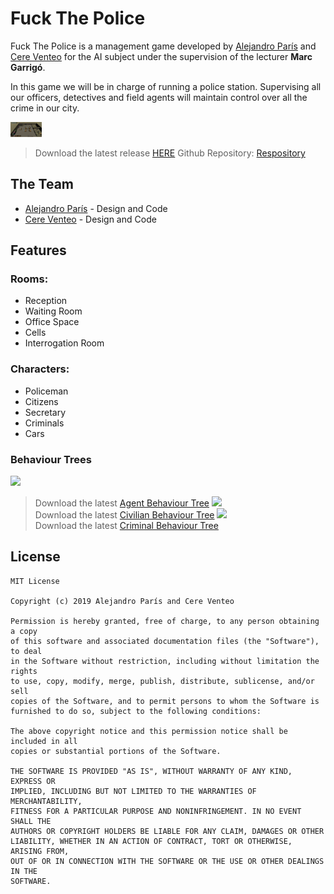 # Fuck The Police

Fuck The Police is a management game developed by [Alejandro París](https://github.com/AlejandroParis) and [Cere Venteo](https://github.com/CereVenteo) for the AI subject under the supervision of the lecturer <b>Marc Garrigó</b>. 

In this game we will be in charge of running a police station.
Supervising all our officers, detectives and field agents will maintain control over all the crime in our city.

<img src="game.png" width="50"><br>

> Download the latest release [HERE](https://github.com/CereVenteo/Fuck-the-Police/releases)
> Github Repository: [Respository](https://github.com/CereVenteo/Fuck-the-Police)

## The Team

- [Alejandro París](https://github.com/AlejandroParis) - Design and Code
- [Cere Venteo](https://github.com/CereVenteo) - Design and Code

## Features

### Rooms:
- Reception
- Waiting Room
- Office Space
- Cells
- Interrogation Room
	
### Characters:
- Policeman
- Citizens
- Secretary
- Criminals
- Cars

### Behaviour Trees
<img src="tree1.png" width="50"><br>
> Download the latest [Agent Behaviour Tree](https://github.com/CereVenteo/Fuck-the-Police/docs/Agent_Behaviour_Tree.pdf)
<img src="tree2.png" width="50"><br>
> Download the latest [Civilian Behaviour Tree](https://github.com/CereVenteo/Fuck-the-Police/docs/Civilian_Behaviour_Tree.pdf)
<img src="tree3.png" width="50"><br>
> Download the latest [Criminal Behaviour Tree](https://github.com/CereVenteo/Fuck-the-Police/docs/Criminal_Behaviour_Tree.pdf)
## License

```
MIT License

Copyright (c) 2019 Alejandro París and Cere Venteo

Permission is hereby granted, free of charge, to any person obtaining a copy
of this software and associated documentation files (the "Software"), to deal
in the Software without restriction, including without limitation the rights
to use, copy, modify, merge, publish, distribute, sublicense, and/or sell
copies of the Software, and to permit persons to whom the Software is
furnished to do so, subject to the following conditions:

The above copyright notice and this permission notice shall be included in all
copies or substantial portions of the Software.

THE SOFTWARE IS PROVIDED "AS IS", WITHOUT WARRANTY OF ANY KIND, EXPRESS OR
IMPLIED, INCLUDING BUT NOT LIMITED TO THE WARRANTIES OF MERCHANTABILITY,
FITNESS FOR A PARTICULAR PURPOSE AND NONINFRINGEMENT. IN NO EVENT SHALL THE
AUTHORS OR COPYRIGHT HOLDERS BE LIABLE FOR ANY CLAIM, DAMAGES OR OTHER
LIABILITY, WHETHER IN AN ACTION OF CONTRACT, TORT OR OTHERWISE, ARISING FROM,
OUT OF OR IN CONNECTION WITH THE SOFTWARE OR THE USE OR OTHER DEALINGS IN THE
SOFTWARE.
```

